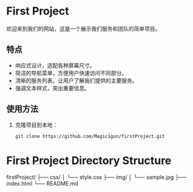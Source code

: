 # First Project

欢迎来到我们的网站，这是一个展示我们服务和团队的简单项目。

## 特点

- 响应式设计，适配各种屏幕尺寸。
- 简洁的导航菜单，方便用户快速访问不同部分。
- 清晰的服务列表，让用户了解我们提供的主要服务。
- 强调文本样式，突出重要信息。

## 使用方法

1. 克隆项目到本地：
   ```bash
   git clone https://github.com/Magic1gun/firstProject.git
# First Project Directory Structure
firstProject/
├── css/
│   └── style.css
├── img/
│   └── sample.jpg
├── index.html
└── README.md
